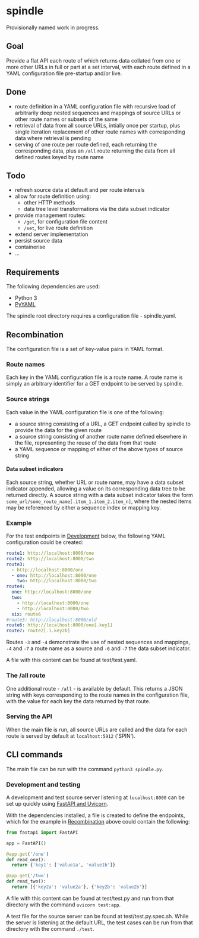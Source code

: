 # spindle

Provisionally named work in progress.

## Goal

Provide a flat API each route of which returns data collated from one or more other URLs in full or part at a set interval, with each route defined in a YAML configuration file pre-startup and/or live.

## Done

- route definition in a YAML configuration file with recursive load of arbitrarily deep nested sequences and mappings of source URLs or other route names or subsets of the same
- retrieval of data from all source URLs, intially once per startup, plus single iteration replacement of other route names with corresponding data where retrieval is pending
- serving of one route per route defined, each returning the corresponding data, plus an `/all` route returning the data from all defined routes keyed by route name

## Todo

- refresh source data at default and per route intervals
- allow for route definition using:
  - other HTTP methods
  - data tree level transformations via the data subset indicator
- provide management routes:
  - `/get`, for configuration file content
  - `/set`, for live route definition
- extend server implementation
- persist source data
- containerise
- ...

## Requirements

The following dependencies are used:

- Python 3
- [PyYAML](https://github.com/yaml/pyyaml)

The spindle root directory requires a configuration file - spindle.yaml.

## Recombination

The configuration file is a set of key-value pairs in YAML format.

### Route names

Each key in the YAML configuration file is a route name. A route name is simply an arbitrary identifier for a GET endpoint to be served by spindle.

### Source strings

Each value in the YAML configuration file is one of the following:

- a source string consisting of a URL, a GET endpoint called by spindle to provide the data for the given route
- a source string consisting of another route name defined elsewhere in the file, representing the reuse of the data from that route
- a YAML sequence or mapping of either of the above types of source string

#### Data subset indicators

Each source string, whether URL or route name, may have a data subset indicator appended, allowing a value on its corresponding data tree to be returned directly. A source string with a data subset indicator takes the form `some_url/some_route_name[.item_1.item_2.item_n]`, where the nested items may be referenced by either a sequence index or mapping key.

### Example

For the test endpoints in [Development](#development) below, the following YAML configuration could be created:

```yaml
route1: http://localhost:8000/one
route2: http://localhost:8000/two
route3:
  - http://localhost:8000/one
  - one: http://localhost:8000/one
    two: http://localhost:8000/two
route4:
  one: http://localhost:8000/one
  two:
    - http://localhost:8000/one
    - http://localhost:8000/two
  six: route6
#route5: http://localhost:8000/old
route6: http://localhost:8000/one[.key1]
route7: route2[.1.key2b]
```

Routes `-3` and `-4` demonstrate the use of nested sequences and mappings, `-4` and `-7` a route name as a source and `-6` and `-7` the data subset indicator.

A file with this content can be found at test/test.yaml.

### The /all route

One additional route - `/all` - is available by default. This returns a JSON string with keys corresponding to the route names in the configuration file, with the value for each key the data returned by that route.

### Serving the API

When the main file is run, all source URLs are called and the data for each route is served by default at `localhost:5912` ('SPIN').

## CLI commands

The main file can be run with the command `python3 spindle.py`.

### Development and testing

A development and test source server listening at `localhost:8000` can be set up quickly using [FastAPI and Uvicorn](https://github.com/tiangolo/fastapi#installation).

With the dependencies installed, a file is created to define the endpoints, which for the example in [Recombination](#recombination) above could contain the following:

```python
from fastapi import FastAPI

app = FastAPI()

@app.get('/one')
def read_one():
  return {'key1': ['value1a', 'value1b']}

@app.get('/two')
def read_two():
  return [{'key2a': 'value2a'}, {'key2b': 'value2b'}]
```

A file with this content can be found at test/test.py and run from that directory with the command `uvicorn test:app`.

A test file for the source server can be found at test/test.py.spec.sh. While the server is listening at the default URL, the test cases can be run from that directory with the command `./test`.
